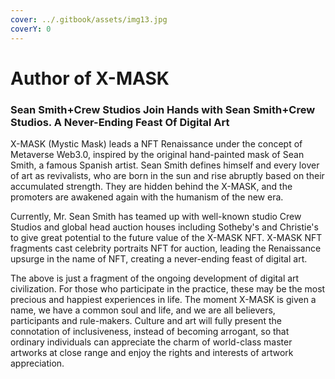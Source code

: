 ```yaml
---
cover: ../.gitbook/assets/img13.jpg
coverY: 0
---
```


# Author of X-MASK

### Sean Smith+Crew Studios                                                                                                                       Join Hands with Sean Smith+Crew Studios.                                                                                            A Never-Ending Feast Of Digital Art



X-MASK (Mystic Mask) leads a NFT Renaissance under the concept of Metaverse Web3.0, inspired by the original hand-painted mask of Sean Smith, a famous Spanish artist. Sean Smith defines himself and every lover of art as revivalists, who are born in the sun and rise abruptly based on their accumulated strength. They are hidden behind the X-MASK, and the promoters are awakened again with the humanism of the new era.

Currently, Mr. Sean Smith has teamed up with well-known studio Crew Studios and global head auction houses including Sotheby's and Christie's to give great potential to the future value of the X-MASK NFT. X-MASK NFT fragments cast celebrity portraits NFT for auction, leading the Renaissance upsurge in the name of NFT, creating a never-ending feast of digital art.

The above is just a fragment of the ongoing development of digital art civilization. For those who participate in the practice, these may be the most precious and happiest experiences in life. The moment X-MASK is given a name, we have a common soul and life, and we are all believers, participants and rule-makers. Culture and art will fully present the connotation of inclusiveness, instead of becoming arrogant, so that ordinary individuals can appreciate the charm of world-class master artworks at close range and enjoy the rights and interests of artwork appreciation.
